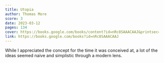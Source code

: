 ```yaml
---
title: Utopia
author: Thomas More
score: 3
date: 2023-03-12
pages: 134
cover: https://books.google.com/books/content?id=nRc8SAAACAAJ&printsec=frontcover&img=1&zoom=1
link: https://books.google.com/books?id=nRc8SAAACAAJ
---
```

While I appreciated the concept for the time it was conceived at, a lot of the ideas seemed naive and simplistic through a modern lens.